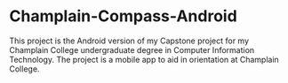 # Champlain-Compass-Android

This project is the Android version of my Capstone project for my Champlain College undergraduate degree in Computer Information Technology. The project is a mobile app to aid in orientation at Champlain College.
